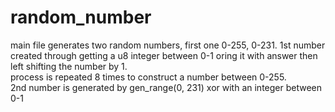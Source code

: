 # random_number
main file generates two random numbers, first one 0-255, 0-231. 
1st number created through getting a u8 integer between 0-1 oring it with answer then left shifting the number by 1.  
process is repeated 8 times to construct a number between 0-255.  
2nd number is generated by gen_range(0, 231) xor with an integer between 0-1  
